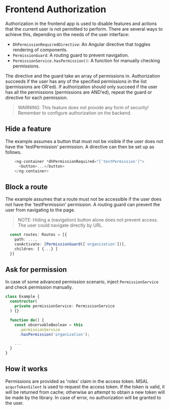 # Frontend Authorization

Authorization in the frontend app is used to disable features and actions that the current user is not permitted to perform. There are several ways to achieve this, depending on the needs of the user interface:

- `DhPermissionRequiredDirective`: An Angular directive that toggles rendering of components.
- `PermissionGuard`: A routing guard to prevent navigation.
- `PermissionService.hasPermission()`: A function for manually checking permissions.

The directive and the guard take an array of permissions in. Authorization succeeds if the user has any of the specified permissions in the list (permissions are OR'ed). If authorization should only succeed if the user has all the permissions (permissions are AND'ed), repeat the guard or directive for each permission.

> WARNING: This feature does not provide any form of security! Remember to configure authorization on the backend.

## Hide a feature

The example assumes a button that must not be visible if the user does not have the 'testPermission' permission. A directive can then be set up as follows.

```ts
    <ng-container *dhPermissionRequired="['testPermission']">
      <button>...</button>
    </ng-container>
```

## Block a route

The example assumes that a route must not be accessible if the user does not have the 'testPermission' permission. A routing guard can prevent the user from navigating to the page.

> NOTE: Hiding a (navigation) button alone does not prevent access. The user could navigate directly by URL.

```ts
  const routes: Routes = [{
    path: ...,
    canActivate: [PermissionGuard(['organization'])],
    children: [ {...} ]
  }]
```

## Ask for permission

In case of some advanced permission scenario, inject `PermissionService` and check permission manually.

```ts
class Example {
  constructor(
    private permissionService: PermissionService
  ) {}

  function do() {
    const observableBoolean = this
      .permissionService
      .hasPermission('organization');

    ...
  }
}
```

## How it works

Permissions are provided as 'roles' claim in the access token. MSAL `acqurTokenSilent` is used to request the access token. If the token is valid, it will be returned from cache; otherwise an attempt to obtain a new token will be made by the library. In case of error, no authorization will be granted to the user.
